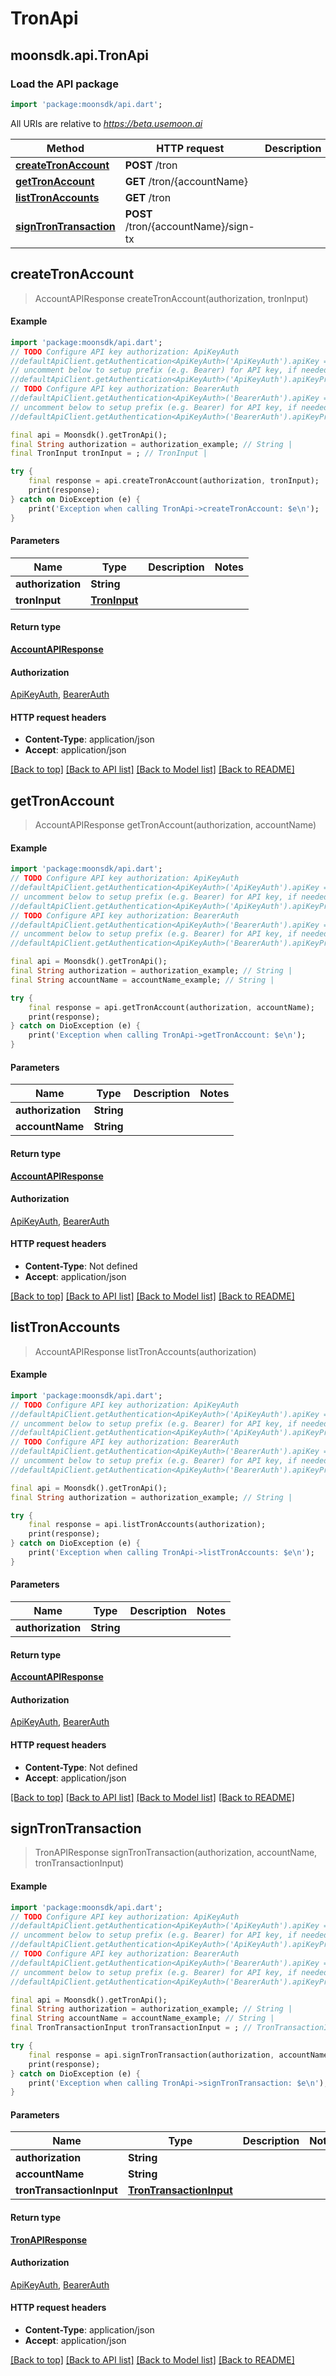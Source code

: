 # TronApi

## moonsdk.api.TronApi

### Load the API package

```dart
import 'package:moonsdk/api.dart';
```

All URIs are relative to _https://beta.usemoon.ai_

| Method                                                    | HTTP request                         | Description |
| --------------------------------------------------------- | ------------------------------------ | ----------- |
| [**createTronAccount**](tronapi.md#createtronaccount)     | **POST** /tron                       |             |
| [**getTronAccount**](tronapi.md#gettronaccount)           | **GET** /tron/{accountName}          |             |
| [**listTronAccounts**](tronapi.md#listtronaccounts)       | **GET** /tron                        |             |
| [**signTronTransaction**](tronapi.md#signtrontransaction) | **POST** /tron/{accountName}/sign-tx |             |

## **createTronAccount**

> AccountAPIResponse createTronAccount(authorization, tronInput)

#### Example

```dart
import 'package:moonsdk/api.dart';
// TODO Configure API key authorization: ApiKeyAuth
//defaultApiClient.getAuthentication<ApiKeyAuth>('ApiKeyAuth').apiKey = 'YOUR_API_KEY';
// uncomment below to setup prefix (e.g. Bearer) for API key, if needed
//defaultApiClient.getAuthentication<ApiKeyAuth>('ApiKeyAuth').apiKeyPrefix = 'Bearer';
// TODO Configure API key authorization: BearerAuth
//defaultApiClient.getAuthentication<ApiKeyAuth>('BearerAuth').apiKey = 'YOUR_API_KEY';
// uncomment below to setup prefix (e.g. Bearer) for API key, if needed
//defaultApiClient.getAuthentication<ApiKeyAuth>('BearerAuth').apiKeyPrefix = 'Bearer';

final api = Moonsdk().getTronApi();
final String authorization = authorization_example; // String | 
final TronInput tronInput = ; // TronInput | 

try {
    final response = api.createTronAccount(authorization, tronInput);
    print(response);
} catch on DioException (e) {
    print('Exception when calling TronApi->createTronAccount: $e\n');
}
```

#### Parameters

| Name              | Type                          | Description | Notes |
| ----------------- | ----------------------------- | ----------- | ----- |
| **authorization** | **String**                    |             |       |
| **tronInput**     | [**TronInput**](troninput.md) |             |       |

#### Return type

[**AccountAPIResponse**](accountapiresponse.md)

#### Authorization

[ApiKeyAuth](./#ApiKeyAuth), [BearerAuth](./#BearerAuth)

#### HTTP request headers

* **Content-Type**: application/json
* **Accept**: application/json

[\[Back to top\]](tronapi.md) [\[Back to API list\]](./#documentation-for-api-endpoints) [\[Back to Model list\]](./#documentation-for-models) [\[Back to README\]](./)

## **getTronAccount**

> AccountAPIResponse getTronAccount(authorization, accountName)

#### Example

```dart
import 'package:moonsdk/api.dart';
// TODO Configure API key authorization: ApiKeyAuth
//defaultApiClient.getAuthentication<ApiKeyAuth>('ApiKeyAuth').apiKey = 'YOUR_API_KEY';
// uncomment below to setup prefix (e.g. Bearer) for API key, if needed
//defaultApiClient.getAuthentication<ApiKeyAuth>('ApiKeyAuth').apiKeyPrefix = 'Bearer';
// TODO Configure API key authorization: BearerAuth
//defaultApiClient.getAuthentication<ApiKeyAuth>('BearerAuth').apiKey = 'YOUR_API_KEY';
// uncomment below to setup prefix (e.g. Bearer) for API key, if needed
//defaultApiClient.getAuthentication<ApiKeyAuth>('BearerAuth').apiKeyPrefix = 'Bearer';

final api = Moonsdk().getTronApi();
final String authorization = authorization_example; // String | 
final String accountName = accountName_example; // String | 

try {
    final response = api.getTronAccount(authorization, accountName);
    print(response);
} catch on DioException (e) {
    print('Exception when calling TronApi->getTronAccount: $e\n');
}
```

#### Parameters

| Name              | Type       | Description | Notes |
| ----------------- | ---------- | ----------- | ----- |
| **authorization** | **String** |             |       |
| **accountName**   | **String** |             |       |

#### Return type

[**AccountAPIResponse**](accountapiresponse.md)

#### Authorization

[ApiKeyAuth](./#ApiKeyAuth), [BearerAuth](./#BearerAuth)

#### HTTP request headers

* **Content-Type**: Not defined
* **Accept**: application/json

[\[Back to top\]](tronapi.md) [\[Back to API list\]](./#documentation-for-api-endpoints) [\[Back to Model list\]](./#documentation-for-models) [\[Back to README\]](./)

## **listTronAccounts**

> AccountAPIResponse listTronAccounts(authorization)

#### Example

```dart
import 'package:moonsdk/api.dart';
// TODO Configure API key authorization: ApiKeyAuth
//defaultApiClient.getAuthentication<ApiKeyAuth>('ApiKeyAuth').apiKey = 'YOUR_API_KEY';
// uncomment below to setup prefix (e.g. Bearer) for API key, if needed
//defaultApiClient.getAuthentication<ApiKeyAuth>('ApiKeyAuth').apiKeyPrefix = 'Bearer';
// TODO Configure API key authorization: BearerAuth
//defaultApiClient.getAuthentication<ApiKeyAuth>('BearerAuth').apiKey = 'YOUR_API_KEY';
// uncomment below to setup prefix (e.g. Bearer) for API key, if needed
//defaultApiClient.getAuthentication<ApiKeyAuth>('BearerAuth').apiKeyPrefix = 'Bearer';

final api = Moonsdk().getTronApi();
final String authorization = authorization_example; // String | 

try {
    final response = api.listTronAccounts(authorization);
    print(response);
} catch on DioException (e) {
    print('Exception when calling TronApi->listTronAccounts: $e\n');
}
```

#### Parameters

| Name              | Type       | Description | Notes |
| ----------------- | ---------- | ----------- | ----- |
| **authorization** | **String** |             |       |

#### Return type

[**AccountAPIResponse**](accountapiresponse.md)

#### Authorization

[ApiKeyAuth](./#ApiKeyAuth), [BearerAuth](./#BearerAuth)

#### HTTP request headers

* **Content-Type**: Not defined
* **Accept**: application/json

[\[Back to top\]](tronapi.md) [\[Back to API list\]](./#documentation-for-api-endpoints) [\[Back to Model list\]](./#documentation-for-models) [\[Back to README\]](./)

## **signTronTransaction**

> TronAPIResponse signTronTransaction(authorization, accountName, tronTransactionInput)

#### Example

```dart
import 'package:moonsdk/api.dart';
// TODO Configure API key authorization: ApiKeyAuth
//defaultApiClient.getAuthentication<ApiKeyAuth>('ApiKeyAuth').apiKey = 'YOUR_API_KEY';
// uncomment below to setup prefix (e.g. Bearer) for API key, if needed
//defaultApiClient.getAuthentication<ApiKeyAuth>('ApiKeyAuth').apiKeyPrefix = 'Bearer';
// TODO Configure API key authorization: BearerAuth
//defaultApiClient.getAuthentication<ApiKeyAuth>('BearerAuth').apiKey = 'YOUR_API_KEY';
// uncomment below to setup prefix (e.g. Bearer) for API key, if needed
//defaultApiClient.getAuthentication<ApiKeyAuth>('BearerAuth').apiKeyPrefix = 'Bearer';

final api = Moonsdk().getTronApi();
final String authorization = authorization_example; // String | 
final String accountName = accountName_example; // String | 
final TronTransactionInput tronTransactionInput = ; // TronTransactionInput | 

try {
    final response = api.signTronTransaction(authorization, accountName, tronTransactionInput);
    print(response);
} catch on DioException (e) {
    print('Exception when calling TronApi->signTronTransaction: $e\n');
}
```

#### Parameters

| Name                     | Type                                                | Description | Notes |
| ------------------------ | --------------------------------------------------- | ----------- | ----- |
| **authorization**        | **String**                                          |             |       |
| **accountName**          | **String**                                          |             |       |
| **tronTransactionInput** | [**TronTransactionInput**](trontransactioninput.md) |             |       |

#### Return type

[**TronAPIResponse**](tronapiresponse.md)

#### Authorization

[ApiKeyAuth](./#ApiKeyAuth), [BearerAuth](./#BearerAuth)

#### HTTP request headers

* **Content-Type**: application/json
* **Accept**: application/json

[\[Back to top\]](tronapi.md) [\[Back to API list\]](./#documentation-for-api-endpoints) [\[Back to Model list\]](./#documentation-for-models) [\[Back to README\]](./)
